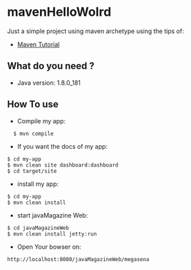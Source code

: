 # mavenHelloWolrd
Just a simple project using maven archetype using the tips of:
+ [Maven Tutorial](https://www.devmedia.com.br/introducao-ao-maven/25128)

## What do you need ?

  - Java version: 1.8.0_181

## How To use

  - Compile my app:
  ```
    $ mvn compile
  ```
  
  - If you want the docs of my app:
  ```
  $ cd my-app
  $ mvn clean site dashboard:dashboard
  $ cd target/site
  ``` 
   - install my app:
  ```
  $ cd my-app
  $ mvn clean install
  ```
  - start javaMagazine Web:
  ```
  $ cd javaMagazineWeb
  $ mvn clean install jetty:run
  ```
  - Open Your bowser on:
  ```
  http://localhost:8080/javaMagazineWeb/megasena
  ```
